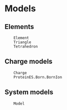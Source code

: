 # Models

## Elements
```@docs
    Element
    Triangle
    Tetrahedron
```

## Charge models
```@docs
    Charge
    ProteinES.Born.BornIon
```

## System models
```@docs
    Model
```
